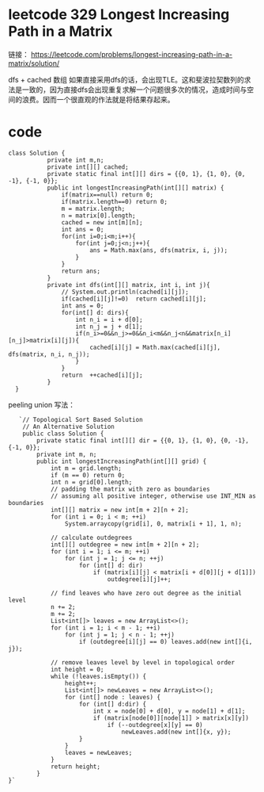 # leetcode 329 Longest Increasing Path in a Matrix
链接： https://leetcode.com/problems/longest-increasing-path-in-a-matrix/solution/

dfs + cached 数组
如果直接采用dfs的话，会出现TLE。这和斐波拉契数列的求法是一致的，因为直接dfs会出现重复求解一个问题很多次的情况，造成时间与空间的浪费。因而一个很直观的作法就是将结果存起来。
   
# code    
    class Solution {
               private int m,n;
               private int[][] cached;
               private static final int[][] dirs = {{0, 1}, {1, 0}, {0, -1}, {-1, 0}};
               public int longestIncreasingPath(int[][] matrix) {
                   if(matrix==null) return 0;
                   if(matrix.length==0) return 0;
                   m = matrix.length;
                   n = matrix[0].length;
                   cached = new int[m][n];
                   int ans = 0;
                   for(int i=0;i<m;i++){
                       for(int j=0;j<n;j++){
                           ans = Math.max(ans, dfs(matrix, i, j));
                       }
                   }
                   return ans;
               }
               private int dfs(int[][] matrix, int i, int j){
                   // System.out.println(cached[i][j]);
                   if(cached[i][j]!=0)  return cached[i][j];
                   int ans = 0;
                   for(int[] d: dirs){
                       int n_i = i + d[0];
                       int n_j = j + d[1];
                       if(n_i>=0&&n_j>=0&&n_i<m&&n_j<n&&matrix[n_i][n_j]>matrix[i][j]){
                           cached[i][j] = Math.max(cached[i][j], dfs(matrix, n_i, n_j));
                       }
                   }
                   return  ++cached[i][j];
               }
      }
        
        
peeling union 写法：
      
       `// Topological Sort Based Solution
        // An Alternative Solution
        public class Solution {
            private static final int[][] dir = {{0, 1}, {1, 0}, {0, -1}, {-1, 0}};
            private int m, n;
            public int longestIncreasingPath(int[][] grid) {
                int m = grid.length;
                if (m == 0) return 0;
                int n = grid[0].length;
                // padding the matrix with zero as boundaries
                // assuming all positive integer, otherwise use INT_MIN as boundaries
                int[][] matrix = new int[m + 2][n + 2];
                for (int i = 0; i < m; ++i)
                    System.arraycopy(grid[i], 0, matrix[i + 1], 1, n);

                // calculate outdegrees
                int[][] outdegree = new int[m + 2][n + 2];
                for (int i = 1; i <= m; ++i)
                    for (int j = 1; j <= n; ++j)
                        for (int[] d: dir)
                            if (matrix[i][j] < matrix[i + d[0]][j + d[1]])
                                outdegree[i][j]++;

                // find leaves who have zero out degree as the initial level
                n += 2;
                m += 2;
                List<int[]> leaves = new ArrayList<>();
                for (int i = 1; i < m - 1; ++i)
                    for (int j = 1; j < n - 1; ++j)
                        if (outdegree[i][j] == 0) leaves.add(new int[]{i, j});

                // remove leaves level by level in topological order
                int height = 0;
                while (!leaves.isEmpty()) {
                    height++;
                    List<int[]> newLeaves = new ArrayList<>();
                    for (int[] node : leaves) {
                        for (int[] d:dir) {
                            int x = node[0] + d[0], y = node[1] + d[1];
                            if (matrix[node[0]][node[1]] > matrix[x][y])
                                if (--outdegree[x][y] == 0)
                                    newLeaves.add(new int[]{x, y});
                        }
                    }
                    leaves = newLeaves;
                }
                return height;
            }
    }`
